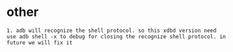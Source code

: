 # other
    1. adb will recognize the shell protocol. so this xdbd version need use adb shell -x to debug for closing the recognize shell protocol. in future we will fix it
